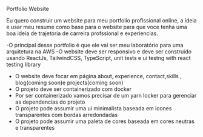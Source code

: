 Portfolio Website

Eu quero construir um website para meu portfolio profissional online,
a ideia e usar meu resume como base para o website para que voce
tenha uma boa ideia de trajetoria de carreira profssional e experiencias.


-O principal desse portfolio é que ele vai ser meu laboratório para uma arquitetura na AWS
-O website deve ser responsivo e deve ser construido usando ReactJs, TailwindCSS, TypeScript, unit tests e ui testng with react testing library
- O website deve focar em página about, experience, contact,skills , blog(coming soon)e projects(coming soon)
- O projeto deve ser containerizado com docker
- Por ser containerizado vamos precisar de um yarn locker para gerenciar as dependencias do projeto
- O projeto pode assumir uma ui minimalista baseada em icones transparentes com bordas arredondadas
- O projeto pode assumir uma paleta de cores baseada em cores neutras e transparentes

